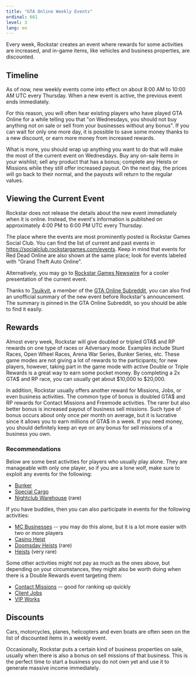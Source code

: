 ```yaml
---
title: "GTA Online Weekly Events"
ordinal: 661
level: 3
lang: en
---
```


Every week, Rockstar creates an event where rewards for some activities are
increased, and in-game items, like vehicles and business properties, are
discounted.

## Timeline

As of now, new weekly events come into effect on about 8:00 AM to 10:00 AM UTC
every Thursday. When a new event is active, the previous event ends
immediately.

For this reason, you will often hear existing players who have played GTA
Online for a while telling you that "on Wednesdays, you should not buy anything
not on sale or sell from your businesses without any bonus". If you can wait
for only one more day, it is possible to save some money thanks to a new
discount, or earn more money from increased rewards.

What is more, you should wrap up anything you want to do that will make the
most of the current event on Wednesdays. Buy any on-sale items in your
wishlist; sell any product that has a bonus; complete any Heists or Missions
while they still offer increased payout. On the next day, the prices will go
back to their normal, and the payouts will return to the regular values.

## Viewing the Current Event

Rockstar does not release the details about the new event immediately when it
is online. Instead, the event's information is published on approximately 4:00
PM to 6:00 PM UTC every Thursday.

The place where the events are most prominently posted is Rockstar Games Social
Club. You can find the list of current and past events in
<https://socialclub.rockstargames.com/events>. Keep in mind that events for Red
Dead Online are also shown at the same place; look for events labeled with
"Grand Theft Auto Online".

Alternatively, you may go to [Rockstar Games
Newswire](https://www.rockstargames.com/newswire/) for a cooler presentation of
the current event.

Thanks to [Tsuikyit](https://www.reddit.com/user/Call_Me_Tsuikyit/), a member
of the [GTA Online Subreddit](https://www.reddit.com/r/gtaonline/), you can
also find an unofficial summary of the new event before Rockstar's
announcement. The summary is pinned in the GTA Online Subreddit, so you should
be able to find it easily.

## Rewards

Almost every week, Rockstar will give doubled or tripled GTA$ and RP rewards on
one type of races or Adversary mode. Examples include Stunt Races, Open Wheel
Races, Arena War Series, Bunker Series, etc. These game modes are not giving a
lot of rewards to the participants; for new players, however, taking part in
the game mode with active Double or Triple Rewards is a great way to earn some
pocket money. By completing a 2x GTA$ and RP race, you can usually get about
$10,000 to $20,000.

In addition, Rockstar usually offers another reward for Missions, Jobs, or
even business activities. The common type of bonus is doubled GTA$ and RP
rewards for Contact Missions and Freemode activities. The rarer but also better
bonus is increased payout of business sell missions. Such type of bonus occurs
about only once per month on average, but it is lucrative since it allows you
to earn millions of GTA$ in a week. If you need money, you should definitely
keep an eye on any bonus for sell missions of a business you own.

### Recommendations

Below are some best activities for players who usually play alone. They are
manageable with only one player, so if you are a lone wolf, make sure to
exploit any events for the following:
- [Bunker](null)
- [Special Cargo](null)
- [Nightclub Warehouse](null) (rare)

If you have buddies, then you can also participate in events for the following
activities:
- [MC Businesses](null) -- you may do this alone, but it is a lot more easier
  with two or more players
- [Casino Heist](null)
- [Doomsday Heists](null) (rare)
- [Heists](null) (very rare)

Some other activities might not pay as much as the ones above, but depending on
your circumstances, they might also be worth doing when there is a Double
Rewards event targeting them:
- [Contact Missions](null) -- good for ranking up quickly
- [Client Jobs](null)
- [VIP Works](null)

## Discounts

Cars, motorcycles, planes, helicopters and even boats are often seen on the
list of discounted items in a weekly event.

Occasionally, Rockstar puts a certain kind of business properties on sale,
usually when there is also a bonus on sell missions of that business. This is
the perfect time to start a business you do not own yet and use it to generate
massive income immediately.
